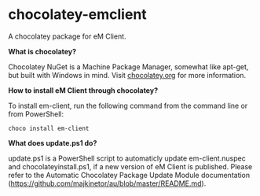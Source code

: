 # chocolatey-emclient

A chocolatey package for eM Client.

**What is chocolatey?**

Chocolatey NuGet is a Machine Package Manager, somewhat like apt-get, but built with Windows in mind. Visit [chocolatey.org](https://chocolatey.org/) for more information.

**How to install eM Client through chocolatey?**

To install em-client, run the following command from the command line or from PowerShell:
```
choco install em-client
```

**What does update.ps1 do?**

update.ps1 is a PowerShell script to automaticly update em-client.nuspec and chocolateyinstall.ps1, if a new version of eM Client is published. Please refer to the Automatic Chocolatey Package Update Module documentation (https://github.com/majkinetor/au/blob/master/README.md).
